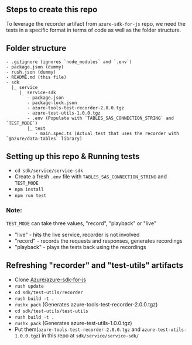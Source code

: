 ## Steps to create this repo

To leverage the recorder artifact from `azure-sdk-for-js` repo, we need the tests in a specific format in terms of code as well as the folder structure.

## Folder structure

```
- .gitignore (ignores `node_modules` and `.env`)
- package.json (dummy)
- rush.json (dummy)
- README.md (this file)
- sdk
  |_ service
     |_ service-sdk
        - package.json
        - package-lock.json
        - azure-tools-test-recorder-2.0.0.tgz
        - azure-test-utils-1.0.0.tgz
        - .env (Populate with `TABLES_SAS_CONNECTION_STRING` and `TEST_MODE`)
        |_ test
           - main.spec.ts (Actual test that uses the recorder with `@azure/data-tables` library)
```

## Setting up this repo & Running tests

- `cd sdk/service/service-sdk`
- Create a fresh `.env` file with `TABLES_SAS_CONNECTION_STRING` and `TEST_MODE`
- `npm install`
- `npm run test`

### Note:

`TEST_MODE` can take three values, "record", "playback" or "live"

- "live" - hits the live service, recorder is not involved
- "record" - records the requests and responses, generates recordings
- "playback" - plays the tests back using the recordings

## Refreshing "recorder" and "test-utils" artifacts

- Clone [Azure/azure-sdk-for-js](https://github.com/Azure/azure-sdk-for-js)
- `rush update`
- `cd sdk/test-utils/recorder`
- `rush build -t .`
- `rushx pack` (Generates azure-tools-test-recorder-2.0.0.tgz)
- `cd sdk/test-utils/test-utils`
- `rush build -t .`
- `rushx pack` (Generates azure-test-utils-1.0.0.tgz)
- Put them(`azure-tools-test-recorder-2.0.0.tgz` and `azure-test-utils-1.0.0.tgz`) in this repo at `sdk/service/service-sdk/`
